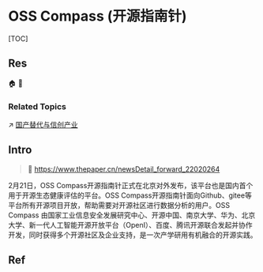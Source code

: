 # OSS Compass (开源指南针)

[TOC]



## Res
🏠 
🚧 


### Related Topics
↗ [国产替代与信创产业](../../../../CyberSecurity/国产替代与信创产业.md)



## Intro
> 🔗 https://www.thepaper.cn/newsDetail_forward_22020264

2月21日，OSS Compass开源指南针正式在北京对外发布，该平台也是国内首个用于开源生态健康评估的平台。OSS Compass开源指南针面向Github、gitee等平台所有开源项目开放，帮助需要对开源社区进行数据分析的用户。OSS Compass 由国家工业信息安全发展研究中心、开源中国、南京大学、华为、北京大学、新一代人工智能开源开放平台（OpenI）、百度、腾讯开源联合发起并协作开发，同时获得多个开源社区及企业支持，是一次产学研用有机融合的开源实践。



## Ref
[OSS Compass开源指南针发布：系国内首个开源生态健康评估平台 | 澎湃新闻]: https://www.thepaper.cn/newsDetail_forward_22020264
